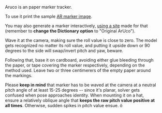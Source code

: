 Aruco is an paper marker tracker.

To use it print the sample [AR marker image](https://github.com/opentrack/opentrack/blob/unstable/contrib/aruco/test3.png).

You may also generate a marker interactively, [using a site](http://keystone.umd.edu/html/markergen.html) made for that (remember to **change the Dictionary option** to "Original ArUco").

Wave it at the camera, making sure the roll value is close to zero. The model gets recognized no matter its roll value, and putting it upside down or 90 degrees to the side will swap/invert pitch and yaw, beware.

Following that, base it on cardboard, avoiding either glue bleeding
through the paper, or tape covering the marker respectively, depending
on the method used. Leave two or three centimerers of the empty paper around
the markings.

Please **keep in mind** that marker has to be waved at the camera at a
neutral pitch angle of at least 15-25 degrees -- since it's planar,
solver gets confused when pose approaches identity. When
mounting it on a hat, ensure a relatively oblique angle that
**keeps the raw pitch value positive at all times**. Otherwise,
sudden spikes in pitch value ensue.
ö